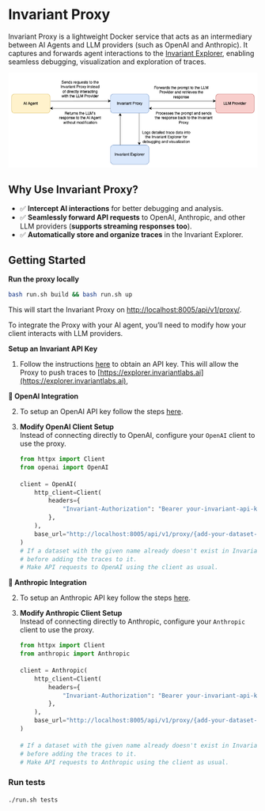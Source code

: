 # **Invariant Proxy**

Invariant Proxy is a lightweight Docker service that acts as an intermediary between AI Agents and LLM providers (such as OpenAI and Anthropic). It captures and forwards agent interactions to the [Invariant Explorer](https://explorer.invariantlabs.ai/), enabling seamless debugging, visualization and exploration of traces.

![Invariant Proxy Diagram](resources/images/invariant-proxy.png)

## **Why Use Invariant Proxy?**
- ✅ **Intercept AI interactions** for better debugging and analysis.
- ✅ **Seamlessly forward API requests** to OpenAI, Anthropic, and other LLM providers (**supports streaming responses too**).
- ✅ **Automatically store and organize traces** in the Invariant Explorer.

## **Getting Started**

**Run the proxy locally**
```bash
bash run.sh build && bash run.sh up
```

This will start the Invariant Proxy on [http://localhost:8005/api/v1/proxy/](http://localhost:8005/api/v1/proxy/docs/).

To integrate the Proxy with your AI agent, you’ll need to modify how your client interacts with LLM providers.

**Setup an Invariant API Key**
1. Follow the instructions [here](https://explorer.invariantlabs.ai/docs/explorer/Explorer_API/1_client_setup/) to obtain an API key. This will allow the Proxy to push traces to [https://explorer.invariantlabs.ai](https://explorer.invariantlabs.ai), 

**🔹 OpenAI Integration**

2. To setup an OpenAI API key follow the steps [here](https://platform.openai.com/docs/quickstart#create-and-export-an-api-key).

3. **Modify OpenAI Client Setup**  
   Instead of connecting directly to OpenAI, configure your `OpenAI` client to use the proxy.

   ```python
   from httpx import Client
   from openai import OpenAI

   client = OpenAI(
       http_client=Client(
           headers={
               "Invariant-Authorization": "Bearer your-invariant-api-key"
           },
       ),
       base_url="http://localhost:8005/api/v1/proxy/{add-your-dataset-name-here}/openai",
   )
   # If a dataset with the given name already doesn't exist in Invariant Explorer, this will create the dataset
   # before adding the traces to it.
   # Make API requests to OpenAI using the client as usual.

**🔹 Anthropic Integration**

2. To setup an Anthropic API key follow the steps [here](https://docs.anthropic.com/en/docs/initial-setup#set-your-api-key).

3. **Modify Anthropic Client Setup**  
   Instead of connecting directly to Anthropic, configure your `Anthropic` client to use the proxy.

   ```python
   from httpx import Client
   from anthropic import Anthropic

   client = Anthropic(
       http_client=Client(
           headers={
               "Invariant-Authorization": "Bearer your-invariant-api-key"
           },
       ),
       base_url="http://localhost:8005/api/v1/proxy/{add-your-dataset-name-here}/anthropic",
   )
   
   # If a dataset with the given name already doesn't exist in Invariant Explorer, this will create the dataset
   # before adding the traces to it.
   # Make API requests to Anthropic using the client as usual.

### Run tests
```bash
./run.sh tests
```
